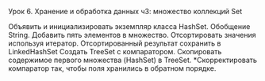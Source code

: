Урок 6. Хранение и обработка данных ч3: множество коллекций Set

Объявить и инициализировать экземпляр класса HashSet. Обобщение String.
Добавить пять элементов в множество.
Отсортировать значения используя итератор.
Отсортированный результат сохранить в LinkedHashSet
Создать TreeSet с компаратором.
Скопировать содержимое первого множества (HashSet) в TreeSet.
*Скорректировать компаратор так, чтобы поля хранились в обратном порядке.